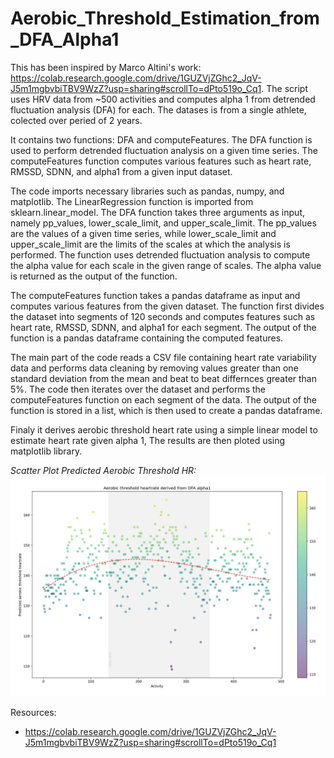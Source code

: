 # Aerobic_Threshold_Estimation_from_DFA_Alpha1

This has been inspired by Marco Altini's work: https://colab.research.google.com/drive/1GUZVjZGhc2_JqV-J5m1mgbvbiTBV9WzZ?usp=sharing#scrollTo=dPto519o_Cq1.
The script uses HRV data from ~500 activities and computes alpha 1 from detrended fluctuation analysis (DFA) for each. The datases is from a single athlete, colected over peried of 2 years.

It contains two functions: DFA and computeFeatures. The DFA function is used to perform detrended fluctuation analysis on a given time series. The computeFeatures function computes various features such as heart rate, RMSSD, SDNN, and alpha1 from a given input dataset.

The code imports necessary libraries such as pandas, numpy, and matplotlib. The LinearRegression function is imported from sklearn.linear_model. The DFA function takes three arguments as input, namely pp_values, lower_scale_limit, and upper_scale_limit. The pp_values are the values of a given time series, while lower_scale_limit and upper_scale_limit are the limits of the scales at which the analysis is performed. The function uses detrended fluctuation analysis to compute the alpha value for each scale in the given range of scales. The alpha value is returned as the output of the function.

The computeFeatures function takes a pandas dataframe as input and computes various features from the given dataset. The function first divides the dataset into segments of 120 seconds and computes features such as heart rate, RMSSD, SDNN, and alpha1 for each segment. The output of the function is a pandas dataframe containing the computed features.

The main part of the code reads a CSV file containing heart rate variability data and performs data cleaning by removing values greater than one standard deviation from the mean and beat to beat differnces greater than 5%. The code then iterates over the dataset and performs the computeFeatures function on each segment of the data. The output of the function is stored in a list, which is then used to create a pandas dataframe.

Finaly it derives aerobic threshold heart rate using a simple linear model to estimate heart rate given alpha 1, The results are then ploted using matplotlib library.

*Scatter Plot Predicted Aerobic Threshold HR:*
![](DHA_alpha1_HR.png)

Resources:
* https://colab.research.google.com/drive/1GUZVjZGhc2_JqV-J5m1mgbvbiTBV9WzZ?usp=sharing#scrollTo=dPto519o_Cq1

